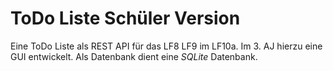 # ToDo Liste Schüler Version
Eine ToDo Liste als REST API für das LF8 LF9 im LF10a. Im 3. AJ hierzu eine GUI entwickelt. Als Datenbank dient eine *SQLite* Datenbank.
